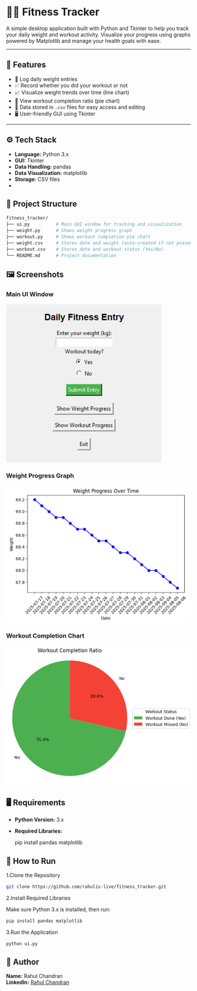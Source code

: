 # 🏋️‍♂️ Fitness Tracker

A simple desktop application built with Python and Tkinter to help you track your daily weight and workout activity. Visualize your progress using graphs powered by Matplotlib and manage your health goals with ease.

---

## 📌 Features

- 📆 Log daily weight entries
- ✅ Record whether you did your workout or not
- 📈 Visualize weight trends over time (line chart)
- 🥧 View workout completion ratio (pie chart)
- 💾 Data stored in `.csv` files for easy access and editing
- 🖥️ User-friendly GUI using Tkinter

---

## ⚙️ Tech Stack

- **Language:** Python 3.x
- **GUI:** Tkinter
- **Data Handling:** pandas
- **Data Visualization:** matplotlib
- **Storage:** CSV files
- 

## 📁 Project Structure

```bash
fitness_tracker/
├── ui.py          # Main GUI window for tracking and visualization
├── weight.py      # Shows weight progress graph
├── workout.py     # Shows workout completion pie chart
├── weight.csv     # Stores date and weight (auto-created if not present)
├── workout.csv    # Stores date and workout status (Yes/No)
└── README.md      # Project documentation
```


## 🖼️ Screenshots

### Main UI Window
![Main UI](main_ui.png)

### Weight Progress Graph
![Weight Graph](weight_graph.png)

### Workout Completion Chart
![Workout Pie Chart](workout_chart.png)

## 🖥️ Requirements

- **Python Version:** 3.x
- **Required Libraries:**
  
  pip install pandas matplotlib


## 🚀 How to Run

1.Clone the Repository
```bash
git clone https://github.com/rahulis-live/fitness_tracker.git
```
2.Install Required Libraries

Make sure Python 3.x is installed, then run:
```bash
pip install pandas matplotlib
```
3.Run the Application
```bash
python ui.py

```
## 👤 Author

**Name:** Rahul Chandran  
**LinkedIn:** [Rahul Chandran](https://www.linkedin.com/in/rahul-chandran100/)

